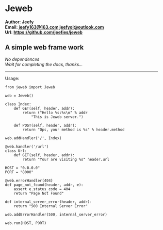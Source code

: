 # Jeweb
**Author: Jeefy**  
**Email: jeefy163@163.com jeefyol@outlook.com**  
**Url: https://github.com/jeefies/jeweb**  

## A simple web frame work

*No dependences*  
*Wait for completing the docs, thanks...*

- - -
Usage:
```
from jeweb import Jeweb

web = Jeweb()

class Index:
	def GET(self, header, addr):
		return ("Hello %s:%s\n" % addr
			"This is Jeweb server.")

	def POST(self, header, addr):
		return "Ops, your method is %s" % header.method

web.addHandler('/', Index)

@web.handler('/url')
class Url:
	def GET(self, header, addr):
		return "Your are visiting %s" header.url

HOST = "0.0.0.0"
PORT = "8000"

@web.errorHandler(404)
def page_not_found(header, addr, e):
	assert e.status_code = 404
	return "Page Not Found"

def internal_server_error(header, addr):
	return "500 Internal Server Error"

web.addErrorHandler(500, internal_server_error)

web.run(HOST, PORT)
```
